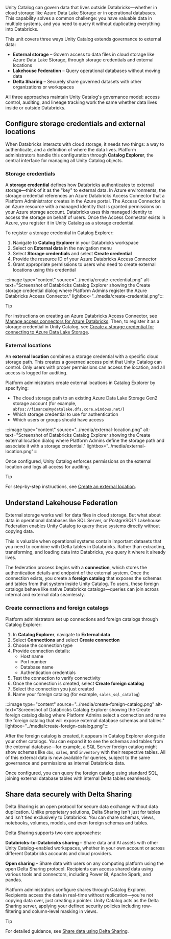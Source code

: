 Unity Catalog can govern data that lives outside Databricks—whether in cloud storage like Azure Data Lake Storage or in operational databases. This capability solves a common challenge: you have valuable data in multiple systems, and you need to query it without duplicating everything into Databricks.

This unit covers three ways Unity Catalog extends governance to external data:

- **External storage** – Govern access to data files in cloud storage like Azure Data Lake Storage, through storage credentials and external locations
- **Lakehouse Federation** – Query operational databases without moving data
- **Delta Sharing** – Securely share governed datasets with other organizations or workspaces

All three approaches maintain Unity Catalog's governance model: access control, auditing, and lineage tracking work the same whether data lives inside or outside Databricks.

## Configure storage credentials and external locations

When Databricks interacts with cloud storage, it needs two things: a way to authenticate, and a definition of where the data lives. Platform administrators handle this configuration through **Catalog Explorer**, the central interface for managing all Unity Catalog objects.

### Storage credentials

A **storage credential** defines how Databricks authenticates to external storage—think of it as the "key" to external data. In Azure environments, the storage credential references an Azure Databricks Access Connector that a Platform Administrator creates in the Azure portal. The Access Connector is an Azure resource with a managed identity that is granted permissions on your Azure storage account. Databricks uses this managed identity to access the storage on behalf of users. Once the Access Connector exists in Azure, you register it in Unity Catalog as a storage credential.

To register a storage credential in Catalog Explorer:

1. Navigate to **Catalog Explorer** in your Databricks workspace
2. Select on **External data** in the navigation menu
3. Select **Storage credentials** and select **Create credential**
4. Provide the resource ID of your Azure Databricks Access Connector
5. Grant appropriate permissions to users who need to create external locations using this credential

:::image type="content" source="../media/create-credential.png" alt-text="Screenshot of Databricks Catalog Explorer showing the Create storage credential dialog where Platform Admins register the Azure Databricks Access Connector." lightbox="../media/create-credential.png":::

> [!TIP]
> For instructions on creating an Azure Databricks Access Connector, see [Manage access connectors for Azure Databricks](/azure/databricks/connect/unity-catalog/cloud-storage/azure-managed-identities?azure-portal=true). Then, to register it as a storage credential in Unity Catalog, see [Create a storage credential for connecting to Azure Data Lake Storage](/azure/databricks/connect/unity-catalog/cloud-storage/storage-credentials?azure-portal=true).

### External locations

An **external location** combines a storage credential with a specific cloud storage path. This creates a governed access point that Unity Catalog can control. Only users with proper permissions can access the location, and all access is logged for auditing.

Platform administrators create external locations in Catalog Explorer by specifying:
- The cloud storage path to an existing Azure Data Lake Storage Gen2 storage account (for example, `abfss://finance@mydatalake.dfs.core.windows.net/`)
- Which storage credential to use for authentication
- Which users or groups should have access

:::image type="content" source="../media/external-location.png" alt-text="Screenshot of Databricks Catalog Explorer showing the Create external location dialog where Platform Admins define the storage path and associate it with a storage credential." lightbox="../media/external-location.png":::

Once configured, Unity Catalog enforces permissions on the external location and logs all access for auditing.

> [!TIP]
> For step-by-step instructions, see [Create an external location](/azure/databricks/connect/unity-catalog/cloud-storage/external-locations?azure-portal=true).

## Understand Lakehouse Federation

External storage works well for data files in cloud storage. But what about data in operational databases like SQL Server, or PostgreSQL? Lakehouse Federation enables Unity Catalog to query these systems directly without copying data.

This is valuable when operational systems contain important datasets that you need to combine with Delta tables in Databricks. Rather than extracting, transforming, and loading data into Databricks, you query it where it already lives.

The federation process begins with a **connection**, which stores the authentication details and endpoint of the external system. Once the connection exists, you create a **foreign catalog** that exposes the schemas and tables from that system inside Unity Catalog. To users, these foreign catalogs behave like native Databricks catalogs—queries can join across internal and external data seamlessly.

### Create connections and foreign catalogs

Platform administrators set up connections and foreign catalogs through Catalog Explorer:

1. In **Catalog Explorer**, navigate to **External data**
2. Select **Connections** and select **Create connection**
3. Choose the connection type
4. Provide connection details:
   - Host name
   - Port number
   - Database name
   - Authentication credentials
5. Test the connection to verify connectivity
6. Once the connection is created, select **Create foreign catalog**
7. Select the connection you just created
8. Name your foreign catalog (for example, `sales_sql_catalog`)

:::image type="content" source="../media/create-foreign-catalog.png" alt-text="Screenshot of Databricks Catalog Explorer showing the Create foreign catalog dialog where Platform Admins select a connection and name the foreign catalog that will expose external database schemas and tables." lightbox="../media/create-foreign-catalog.png":::

After the foreign catalog is created, it appears in Catalog Explorer alongside your other catalogs. You can expand it to see the schemas and tables from the external database—for example, a SQL Server foreign catalog might show schemas like `dbo`, `sales`, and `inventory` with their respective tables. All of this external data is now available for queries, subject to the same governance and permissions as internal Databricks data.

Once configured, you can query the foreign catalog using standard SQL, joining external database tables with internal Delta tables seamlessly.

## Share data securely with Delta Sharing

Delta Sharing is an open protocol for secure data exchange without data duplication. Unlike proprietary solutions, Delta Sharing isn't just for tables and isn't tied exclusively to Databricks. You can share schemas, views, notebooks, volumes, models, and even foreign schemas and tables.

Delta Sharing supports two core approaches:

**Databricks-to-Databricks sharing** – Share data and AI assets with other Unity Catalog-enabled workspaces, whether in your own account or across different Databricks accounts and cloud providers.

**Open sharing** – Share data with users on any computing platform using the open Delta Sharing protocol. Recipients can access shared data using various tools and connectors, including Power BI, Apache Spark, and pandas.

Platform administrators configure shares through Catalog Explorer. Recipients access the data in real-time without replication—you're not copying data over, just creating a pointer. Unity Catalog acts as the Delta Sharing server, applying your defined security policies including row-filtering and column-level masking in views.

> [!TIP]
> For detailed guidance, see [Share data using Delta Sharing](/azure/databricks/delta-sharing/?azure-portal=true).
